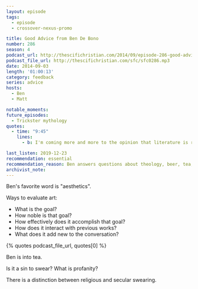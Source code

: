 ```yaml
---
layout: episode
tags:
  - episode
  - crossover-nexus-promo

title: Good Advice from Ben De Bono
number: 286
season: 4
podcast_url: http://thescifichristian.com/2014/09/episode-286-good-advice-from-ben-de-bono/
podcast_file_url: http://thescifichristian.com/sfc/sfc0286.mp3
date: 2014-09-03
length: '01:00:13'
category: feedback
series: advice
hosts:
  - Ben
  - Matt

notable_moments: 
future_episodes:
  - Trickster mythology
quotes:
  - time: "9:45"
    lines:
      - b: I'm coming more and more to the opinion that literature is really a grand conversation with the whole of humanity.

last_listen: 2019-12-23
recommendation: essential
recommendation_reason: Ben answers questions about theology, beer, tea, anime, swearing, and others.
archivist_note: 
---
```

Ben's favorite word is "aesthetics".

Ways to evaluate art:
- What is the goal? 
- How noble is that goal?
- How effectively does it accomplish that goal? 
- How does it interact with previous works? 
- What does it add new to the conversation? 

{% quotes podcast_file_url, quotes[0] %}

Ben is into tea. 

Is it a sin to swear? What is profanity? 

There is a distinction between religious and secular swearing.